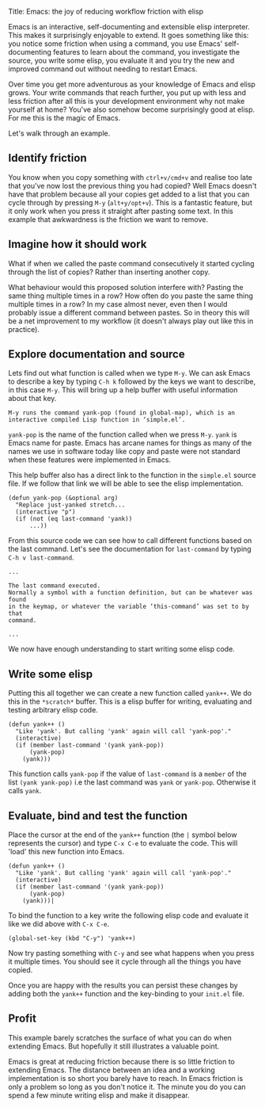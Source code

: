 Title: Emacs: the joy of reducing workflow friction with elisp

Emacs is an interactive, self-documenting and extensible elisp interpreter. This makes it surprisingly enjoyable to extend. It goes something like this: you notice some friction when using a command, you use Emacs' self-documenting features to learn about the command, you investigate the source, you write some elisp, you evaluate it and you try the new and improved command out without needing to restart Emacs.

Over time you get more adventurous as your knowledge of Emacs and elisp grows. Your write commands that reach further, you put up with less and less friction after all this is your development environment why not make yourself at home? You've also somehow become surprisingly good at elisp. For me this is the magic of Emacs.

Let's walk through an example.

##  Identify friction

You know when you copy something with `ctrl+v/cmd+v` and realise too late that you've now lost the previous thing you had copied? Well Emacs doesn't have that problem because all your copies get added to a list that you can cycle through by pressing `M-y` (`alt+y/opt+v`). This is a fantastic feature, but it only work when you press it straight after pasting some text. In this example that awkwardness is the friction we want to remove.

## Imagine how it should work

What if when we called the paste command consecutively it started cycling through the list of copies? Rather than inserting another copy.

What behaviour would this proposed solution interfere with? Pasting the same thing multiple times in a row? How often do you paste the same thing multiple times in a row? In my case almost never, even then I would probably issue a different command between pastes. So in theory this will be a net improvement to my workflow (it doesn't always play out like this in practice).

## Explore documentation and source

Lets find out what function is called when we type `M-y`. We can ask Emacs to describe a key by typing `C-h k` followed by the keys we want to describe, in this case `M-y`. This will bring up a help buffer with useful information about that key.

```
M-y runs the command yank-pop (found in global-map), which is an
interactive compiled Lisp function in ‘simple.el’.
```

`yank-pop` is the name of the function called when we press `M-y`. `yank` is Emacs name for paste. Emacs has arcane names for things as many of the names we use in software today like copy and paste were not standard when these features were implemented in Emacs.

This help buffer also has a direct link to the function in the `simple.el` source file. If we follow that link we will be able to see the elisp implementation.

```elisp
(defun yank-pop (&optional arg)
  "Replace just-yanked stretch...
  (interactive "p")
  (if (not (eq last-command 'yank))
      ...))
```

From this source code we can see how to call different functions based on the last command. Let's see the documentation for `last-command` by typing `C-h v last-command`.

```
...

The last command executed.
Normally a symbol with a function definition, but can be whatever was found
in the keymap, or whatever the variable ‘this-command’ was set to by that
command.

...
```

We now have enough understanding to start writing some elisp code.

##  Write some elisp

Putting this all together we can create a new function called `yank++`. We do this in the `*scratch*` buffer. This is a elisp buffer for writing, evaluating and testing arbitrary elisp code.

```elisp
(defun yank++ ()
  "Like 'yank'. But calling 'yank' again will call 'yank-pop'."
  (interactive)
  (if (member last-command '(yank yank-pop))
      (yank-pop)
    (yank)))
```

This function calls `yank-pop` if the value of `last-command` is a `member` of the list `(yank yank-pop)` i.e the last command was `yank` or `yank-pop`. Otherwise it calls `yank`.

##  Evaluate, bind and test the function

Place the cursor at the end of the `yank++` function (the `|` symbol below represents the cursor) and type `C-x C-e` to evaluate the code. This will 'load' this new function into Emacs.

```elisp
(defun yank++ ()
  "Like 'yank'. But calling 'yank' again will call 'yank-pop'."
  (interactive)
  (if (member last-command '(yank yank-pop))
      (yank-pop)
    (yank)))|
```

To bind the function to a key write the following elisp code and evaluate it like we did above with `C-x C-e`.

```elisp
(global-set-key (kbd "C-y") 'yank++)
```

Now try pasting something with `C-y` and see what happens when you press it multiple times. You should see it cycle through all the things you have copied.

Once you are happy with the results you can persist these changes by adding both the `yank++` function and the key-binding to your `init.el` file.

##  Profit

This example barely scratches the surface of what you can do when extending Emacs. But hopefully it still illustrates a valuable point.

Emacs is great at reducing friction because there is so little friction to extending Emacs. The distance between an idea and a working implementation is so short you barely have to reach. In Emacs friction is only a problem so long as you don't notice it. The minute you do you can spend a few minute writing elisp and make it disappear.
